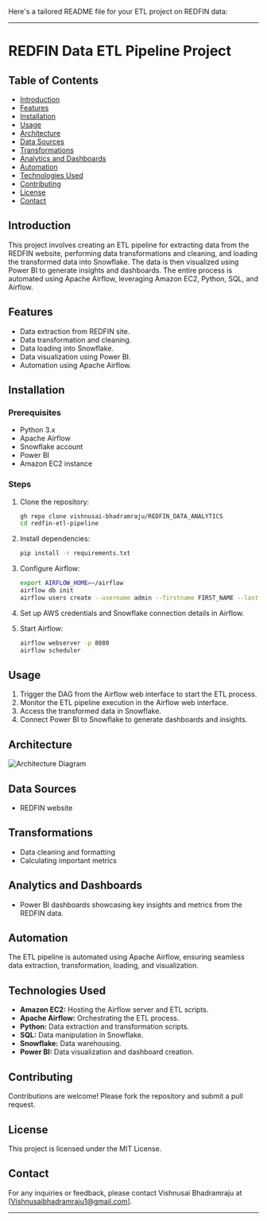 Here's a tailored README file for your ETL project on REDFIN data:

---

# REDFIN Data ETL Pipeline Project

## Table of Contents
- [Introduction](#introduction)
- [Features](#features)
- [Installation](#installation)
- [Usage](#usage)
- [Architecture](#architecture)
- [Data Sources](#data-sources)
- [Transformations](#transformations)
- [Analytics and Dashboards](#analytics-and-dashboards)
- [Automation](#automation)
- [Technologies Used](#technologies-used)
- [Contributing](#contributing)
- [License](#license)
- [Contact](#contact)

## Introduction
This project involves creating an ETL pipeline for extracting data from the REDFIN website, performing data transformations and cleaning, and loading the transformed data into Snowflake. The data is then visualized using Power BI to generate insights and dashboards. The entire process is automated using Apache Airflow, leveraging Amazon EC2, Python, SQL, and Airflow.

## Features
- Data extraction from REDFIN site.
- Data transformation and cleaning.
- Data loading into Snowflake.
- Data visualization using Power BI.
- Automation using Apache Airflow.

## Installation
### Prerequisites
- Python 3.x
- Apache Airflow
- Snowflake account
- Power BI
- Amazon EC2 instance

### Steps
1. Clone the repository:
   ```bash
   gh repo clone vishnusai-bhadramraju/REDFIN_DATA_ANALYTICS
   cd redfin-etl-pipeline
   ```

2. Install dependencies:
   ```bash
   pip install -r requirements.txt
   ```

3. Configure Airflow:
   ```bash
   export AIRFLOW_HOME=~/airflow
   airflow db init
   airflow users create --username admin --firstname FIRST_NAME --lastname LAST_NAME --role Admin --email YOUR_EMAIL
   ```

4. Set up AWS credentials and Snowflake connection details in Airflow.

5. Start Airflow:
   ```bash
   airflow webserver -p 8080
   airflow scheduler
   ```

## Usage
1. Trigger the DAG from the Airflow web interface to start the ETL process.
2. Monitor the ETL pipeline execution in the Airflow web interface.
3. Access the transformed data in Snowflake.
4. Connect Power BI to Snowflake to generate dashboards and insights.

## Architecture
![Architecture Diagram](URL_to_architecture_diagram)

## Data Sources
- REDFIN website

## Transformations
- Data cleaning and formatting
- Calculating important metrics

## Analytics and Dashboards
- Power BI dashboards showcasing key insights and metrics from the REDFIN data.

## Automation
The ETL pipeline is automated using Apache Airflow, ensuring seamless data extraction, transformation, loading, and visualization.

## Technologies Used
- **Amazon EC2:** Hosting the Airflow server and ETL scripts.
- **Apache Airflow:** Orchestrating the ETL process.
- **Python:** Data extraction and transformation scripts.
- **SQL:** Data manipulation in Snowflake.
- **Snowflake:** Data warehousing.
- **Power BI:** Data visualization and dashboard creation.

## Contributing
Contributions are welcome! Please fork the repository and submit a pull request.

## License
This project is licensed under the MIT License.

## Contact
For any inquiries or feedback, please contact Vishnusai Bhadramraju at [Vishnusaibhadramraju1@gmail.com].

---


